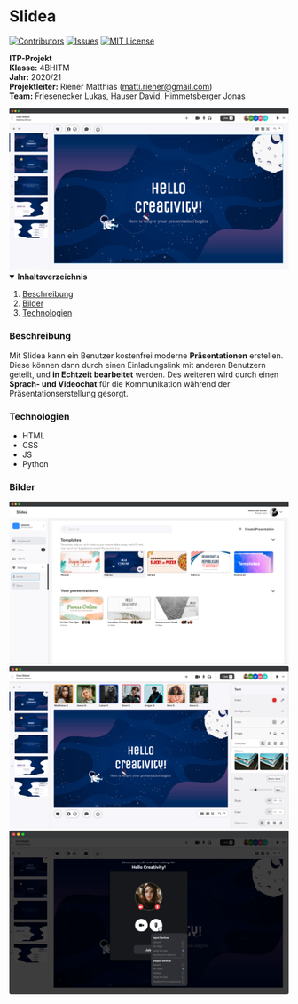 # Slidea


[![Contributors][contributors-shield]][contributors-url]
[![Issues][issues-shield]][issues-url]
[![MIT License][license-shield]][license-url]

**ITP-Projekt**<br>
**Klasse:** 4BHITM<br>
**Jahr:** 2020/21<br>
**Projektleiter:** Riener Matthias (matti.riener@gmail.com)<br>
**Team:** Friesenecker Lukas, Hauser David, Himmetsberger Jonas<br>

<img src="documentation/readme_src/img_title.png">

<details open="open">
  <summary><b>Inhaltsverzeichnis</b></summary>
  <ol>
    <li><a href="#Beschreibung">Beschreibung</a></li>
    <li><a href="#Bilder">Bilder</a></li>
    <li><a href="#Technologien">Technologien</a></li>
  </ol>
</details>

### Beschreibung
Mit Slidea kann ein Benutzer kostenfrei moderne **Präsentationen** erstellen. Diese können dann durch
einen Einladungslink mit anderen Benutzern geteilt, und **in Echtzeit bearbeitet** werden. Des weiteren
wird durch einen **Sprach- und Videochat** für die Kommunikation während der Präsentationserstellung
gesorgt.

### Technologien
* HTML
* CSS
* JS
* Python

### Bilder
<img src="documentation/readme_src/img_time_management.png">
<img src="documentation/readme_src/img_webview_editor.png">
<img src="documentation/readme_src/img_incoming_call.png">

<!-- MARKDOWN LINKS & IMAGES -->
<!-- https://www.markdownguide.org/basic-syntax/#reference-style-links -->
[contributors-shield]: https://img.shields.io/github/contributors/othneildrew/Best-README-Template.svg?style=for-the-badge
[contributors-url]: https://github.com/MatthiasRiener/Slidea/graphs/contributors
[issues-shield]: https://img.shields.io/github/issues/othneildrew/Best-README-Template.svg?style=for-the-badge
[issues-url]: https://github.com/MatthiasRiener/Slidea/issues
[license-shield]: https://img.shields.io/github/license/othneildrew/Best-README-Template.svg?style=for-the-badge
[license-url]: https://github.com/MatthiasRiener/Slidea/blob/main/LICENSE
